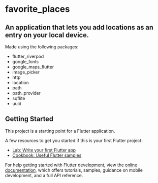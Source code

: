 # favorite_places

## An application that lets you add locations as an entry on your local device.

Made using the following packages:

- flutter_riverpod
- google_fonts
- google_maps_flutter
- image_picker
- http
- location
- path
- path_provider
- sqflite
- uuid

## Getting Started

This project is a starting point for a Flutter application.

A few resources to get you started if this is your first Flutter project:

- [Lab: Write your first Flutter app](https://docs.flutter.dev/get-started/codelab)
- [Cookbook: Useful Flutter samples](https://docs.flutter.dev/cookbook)

For help getting started with Flutter development, view the
[online documentation](https://docs.flutter.dev/), which offers tutorials,
samples, guidance on mobile development, and a full API reference.

